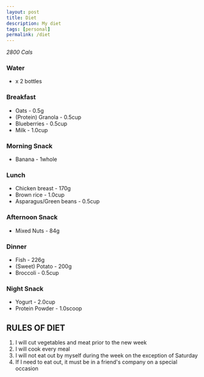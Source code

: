 ```yaml
---
layout: post
title: Diet
description: My diet
tags: [personal]
permalink: /diet
---
```


*2800 Cals*

### Water
* x 2 bottles

### Breakfast
* Oats - 0.5g
* (Protein) Granola - 0.5cup
* Blueberries - 0.5cup
* Milk - 1.0cup

### Morning Snack
* Banana - 1whole

### Lunch
* Chicken breast - 170g
* Brown rice - 1.0cup
* Asparagus/Green beans - 0.5cup

### Afternoon Snack
* Mixed Nuts - 84g

### Dinner
* Fish - 226g
* (Sweet) Potato - 200g
* Broccoli - 0.5cup

### Night Snack
* Yogurt - 2.0cup
* Protein Powder - 1.0scoop

## RULES OF DIET
1. I will cut vegetables and meat prior to the new week
2. I will cook every meal
3. I will not eat out by myself during the week on the exception of Saturday
4. If I need to eat out, it must be in a friend's company on a special occasion
